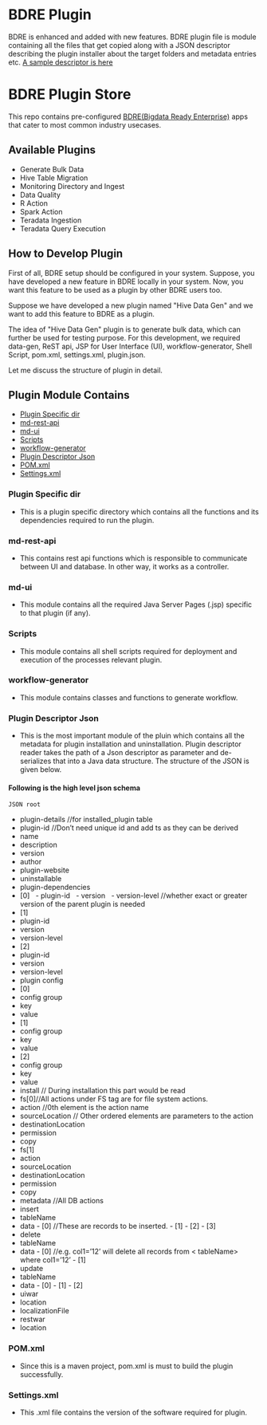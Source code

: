 # BDRE Plugin
BDRE is  enhanced and added with new features. BDRE plugin file is module containing all the files that get copied along with a JSON descriptor describing the plugin installer about the target folders and metadata entries etc.
[A sample descriptor is here](https://github.com/WiproOpenSourcePractice/openbdre/wiki/Plugin-Descriptor-JSON)

# BDRE Plugin Store
This repo contains pre-configured [BDRE(Bigdata Ready Enterprise)](https://github.com/WiproOpenSourcePractice/openbdre/blob/predevelop/README.md) apps that cater to most common industry usecases.
## Available Plugins
 - Generate Bulk Data
 - Hive Table Migration
 - Monitoring Directory and Ingest
 - Data Quality
 - R Action
 - Spark Action
 - Teradata Ingestion
 - Teradata Query Execution

## How to Develop Plugin
 First of all, BDRE setup should be configured in your system. Suppose, you have developed a new feature in BDRE locally in your system. Now, you want this feature to be used as a plugin by other BDRE users too. 
 
 Suppose we have developed a new plugin named "Hive Data Gen" and we want to add this feature to BDRE as a plugin.
 
 The idea of "Hive Data Gen" plugin is to generate bulk data, which can further be used for testing purpose. For this development, we required  data-gen, ReST api, JSP for User Interface (UI), workflow-generator, Shell Script, pom.xml, settings.xml, plugin.json.
 
 Let me discuss the structure of plugin in detail.
 
## Plugin Module Contains

 - [Plugin Specific dir](#plugin-specific-dir)
 - [md-rest-api](#md-rest-api)
 - [md-ui](#md-ui)
 - [Scripts](#scripts)
 - [workflow-generator](#workflow-generator)
 - [Plugin Descriptor Json](#plugin-descriptor-json)
 - [POM.xml](#pomxml)
 - [Settings.xml](#settingsxml)

### Plugin Specific dir

- This is a plugin specific directory which contains all the functions and its dependencies required to run the plugin. 

### md-rest-api

- This contains rest api functions which is responsible to communicate between UI and database. In other way, it works as a controller.

### md-ui

- This module contains all the required Java Server Pages (.jsp) specific to that plugin (if any).

### Scripts

- This module contains all shell scripts required for deployment and execution of the processes relevant plugin.

### workflow-generator

- This module contains classes and functions to generate workflow.

### Plugin Descriptor Json

- This is the most important module of the pluin which contains all the metadata for plugin installation and uninstallation.
  Plugin descriptor reader takes the path of a Json descriptor as parameter and de-serializes that into a Java data structure. The structure of the JSON is given below.

#### Following is the high level json schema
  	JSON root
 -	plugin-details //for installed_plugin table
   -	plugin-id //Don’t need unique id and add ts as they can be derived
   -	name
   -	description
   -	version
   -	author
   -	plugin-website
   -	uninstallable
 -	plugin-dependencies
  -	[0]
   &nbsp; -	plugin-id
   &nbsp; -	version
  &nbsp;  -	version-level //whether exact or greater version of the parent plugin is needed
  -	[1]
   -	plugin-id
   -	version
   -	version-level
  -	[2]
   -	plugin-id
   -	version
   -	version-level
 -	plugin config
  -	[0]
   -	config group 
   -	key
   -	value 
  -	[1]
   -	config group 
   -	key
   -	value 
  -	[2]
   -	config group 
   -	key
   -	value  
 -	install // During installation this part would be read
  -	fs[0]//All actions under FS tag are for file system actions. 
   -	action //0th element is the action name
   -	sourceLocation // Other ordered elements are parameters to the action
   -	destinationLocation
   -	permission
   -	copy
  -	fs[1]
   -	action 
   -	sourceLocation 
   -	destinationLocation
   -	permission
   -	copy
 -	metadata //All DB actions
  -	insert
   -	tableName
   -	data
    -	[0] //These are records to be inserted.
    -	[1]
    -	[2]
    -	[3]
  -	delete
   -	tableName
   -	data
    -	[0] //e.g. col1=’12’ will delete all records from < tableName> where col1=’12’
    -	[1]
  -	update
   -	tableName
   -	data
    -	[0]
    -	[1]
    -	[2]
-	uiwar
   -	location
   -	localizationFile
-	restwar
   -	location




### POM.xml

- Since this is a maven project, pom.xml is must to build the plugin successfully.

### Settings.xml

- This .xml file contains the version of the software required for plugin.
